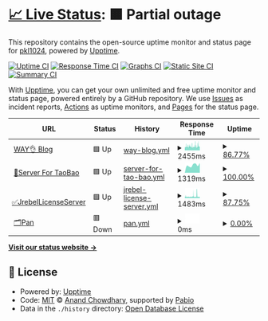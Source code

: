 # [📈 Live Status](https://demo.upptime.js.org): <!--live status--> **🟧 Partial outage**

This repository contains the open-source uptime monitor and status page for [pkl1024](https://demo.upptime.js.org), powered by [Upptime](https://github.com/upptime/upptime).

[![Uptime CI](https://github.com/pkl1024/status/workflows/Uptime%20CI/badge.svg)](https://github.com/pkl1024/status/actions?query=workflow%3A%22Uptime+CI%22)
[![Response Time CI](https://github.com/pkl1024/status/workflows/Response%20Time%20CI/badge.svg)](https://github.com/pkl1024/status/actions?query=workflow%3A%22Response+Time+CI%22)
[![Graphs CI](https://github.com/pkl1024/status/workflows/Graphs%20CI/badge.svg)](https://github.com/pkl1024/status/actions?query=workflow%3A%22Graphs+CI%22)
[![Static Site CI](https://github.com/pkl1024/status/workflows/Static%20Site%20CI/badge.svg)](https://github.com/pkl1024/status/actions?query=workflow%3A%22Static+Site+CI%22)
[![Summary CI](https://github.com/pkl1024/status/workflows/Summary%20CI/badge.svg)](https://github.com/pkl1024/status/actions?query=workflow%3A%22Summary+CI%22)

With [Upptime](https://upptime.js.org), you can get your own unlimited and free uptime monitor and status page, powered entirely by a GitHub repository. We use [Issues](https://github.com/pkl1024/status/issues) as incident reports, [Actions](https://github.com/pkl1024/status/actions) as uptime monitors, and [Pages](https://demo.upptime.js.org) for the status page.

<!--start: status pages-->
<!-- This summary is generated by Upptime (https://github.com/upptime/upptime) -->
<!-- Do not edit this manually, your changes will be overwritten -->
<!-- prettier-ignore -->
| URL | Status | History | Response Time | Uptime |
| --- | ------ | ------- | ------------- | ------ |
| <img alt="" src="https://icons.duckduckgo.com/ip3/wayok.cn.ico" height="13"> [WAY👌 Blog](https://wayok.cn) | 🟩 Up | [way-blog.yml](https://github.com/pkl1024/status/commits/HEAD/history/way-blog.yml) | <details><summary><img alt="Response time graph" src="./graphs/way-blog/response-time-week.png" height="20"> 2455ms</summary><br><a href="https://demo.upptime.js.org/history/way-blog"><img alt="Response time 2535" src="https://img.shields.io/endpoint?url=https%3A%2F%2Fraw.githubusercontent.com%2Fpkl1024%2Fstatus%2FHEAD%2Fapi%2Fway-blog%2Fresponse-time.json"></a><br><a href="https://demo.upptime.js.org/history/way-blog"><img alt="24-hour response time 2531" src="https://img.shields.io/endpoint?url=https%3A%2F%2Fraw.githubusercontent.com%2Fpkl1024%2Fstatus%2FHEAD%2Fapi%2Fway-blog%2Fresponse-time-day.json"></a><br><a href="https://demo.upptime.js.org/history/way-blog"><img alt="7-day response time 2455" src="https://img.shields.io/endpoint?url=https%3A%2F%2Fraw.githubusercontent.com%2Fpkl1024%2Fstatus%2FHEAD%2Fapi%2Fway-blog%2Fresponse-time-week.json"></a><br><a href="https://demo.upptime.js.org/history/way-blog"><img alt="30-day response time 2473" src="https://img.shields.io/endpoint?url=https%3A%2F%2Fraw.githubusercontent.com%2Fpkl1024%2Fstatus%2FHEAD%2Fapi%2Fway-blog%2Fresponse-time-month.json"></a><br><a href="https://demo.upptime.js.org/history/way-blog"><img alt="1-year response time 2535" src="https://img.shields.io/endpoint?url=https%3A%2F%2Fraw.githubusercontent.com%2Fpkl1024%2Fstatus%2FHEAD%2Fapi%2Fway-blog%2Fresponse-time-year.json"></a></details> | <details><summary><a href="https://demo.upptime.js.org/history/way-blog">86.77%</a></summary><a href="https://demo.upptime.js.org/history/way-blog"><img alt="All-time uptime 98.67%" src="https://img.shields.io/endpoint?url=https%3A%2F%2Fraw.githubusercontent.com%2Fpkl1024%2Fstatus%2FHEAD%2Fapi%2Fway-blog%2Fuptime.json"></a><br><a href="https://demo.upptime.js.org/history/way-blog"><img alt="24-hour uptime 91.51%" src="https://img.shields.io/endpoint?url=https%3A%2F%2Fraw.githubusercontent.com%2Fpkl1024%2Fstatus%2FHEAD%2Fapi%2Fway-blog%2Fuptime-day.json"></a><br><a href="https://demo.upptime.js.org/history/way-blog"><img alt="7-day uptime 86.77%" src="https://img.shields.io/endpoint?url=https%3A%2F%2Fraw.githubusercontent.com%2Fpkl1024%2Fstatus%2FHEAD%2Fapi%2Fway-blog%2Fuptime-week.json"></a><br><a href="https://demo.upptime.js.org/history/way-blog"><img alt="30-day uptime 94.20%" src="https://img.shields.io/endpoint?url=https%3A%2F%2Fraw.githubusercontent.com%2Fpkl1024%2Fstatus%2FHEAD%2Fapi%2Fway-blog%2Fuptime-month.json"></a><br><a href="https://demo.upptime.js.org/history/way-blog"><img alt="1-year uptime 98.67%" src="https://img.shields.io/endpoint?url=https%3A%2F%2Fraw.githubusercontent.com%2Fpkl1024%2Fstatus%2FHEAD%2Fapi%2Fway-blog%2Fuptime-year.json"></a></details>
| <img alt="" src="https://icons.duckduckgo.com/ip3/server.wayok.cn.ico" height="13"> [🛒Server For TaoBao](https://server.wayok.cn) | 🟩 Up | [server-for-tao-bao.yml](https://github.com/pkl1024/status/commits/HEAD/history/server-for-tao-bao.yml) | <details><summary><img alt="Response time graph" src="./graphs/server-for-tao-bao/response-time-week.png" height="20"> 1319ms</summary><br><a href="https://demo.upptime.js.org/history/server-for-tao-bao"><img alt="Response time 1444" src="https://img.shields.io/endpoint?url=https%3A%2F%2Fraw.githubusercontent.com%2Fpkl1024%2Fstatus%2FHEAD%2Fapi%2Fserver-for-tao-bao%2Fresponse-time.json"></a><br><a href="https://demo.upptime.js.org/history/server-for-tao-bao"><img alt="24-hour response time 1019" src="https://img.shields.io/endpoint?url=https%3A%2F%2Fraw.githubusercontent.com%2Fpkl1024%2Fstatus%2FHEAD%2Fapi%2Fserver-for-tao-bao%2Fresponse-time-day.json"></a><br><a href="https://demo.upptime.js.org/history/server-for-tao-bao"><img alt="7-day response time 1319" src="https://img.shields.io/endpoint?url=https%3A%2F%2Fraw.githubusercontent.com%2Fpkl1024%2Fstatus%2FHEAD%2Fapi%2Fserver-for-tao-bao%2Fresponse-time-week.json"></a><br><a href="https://demo.upptime.js.org/history/server-for-tao-bao"><img alt="30-day response time 1281" src="https://img.shields.io/endpoint?url=https%3A%2F%2Fraw.githubusercontent.com%2Fpkl1024%2Fstatus%2FHEAD%2Fapi%2Fserver-for-tao-bao%2Fresponse-time-month.json"></a><br><a href="https://demo.upptime.js.org/history/server-for-tao-bao"><img alt="1-year response time 1444" src="https://img.shields.io/endpoint?url=https%3A%2F%2Fraw.githubusercontent.com%2Fpkl1024%2Fstatus%2FHEAD%2Fapi%2Fserver-for-tao-bao%2Fresponse-time-year.json"></a></details> | <details><summary><a href="https://demo.upptime.js.org/history/server-for-tao-bao">100.00%</a></summary><a href="https://demo.upptime.js.org/history/server-for-tao-bao"><img alt="All-time uptime 96.77%" src="https://img.shields.io/endpoint?url=https%3A%2F%2Fraw.githubusercontent.com%2Fpkl1024%2Fstatus%2FHEAD%2Fapi%2Fserver-for-tao-bao%2Fuptime.json"></a><br><a href="https://demo.upptime.js.org/history/server-for-tao-bao"><img alt="24-hour uptime 100.00%" src="https://img.shields.io/endpoint?url=https%3A%2F%2Fraw.githubusercontent.com%2Fpkl1024%2Fstatus%2FHEAD%2Fapi%2Fserver-for-tao-bao%2Fuptime-day.json"></a><br><a href="https://demo.upptime.js.org/history/server-for-tao-bao"><img alt="7-day uptime 100.00%" src="https://img.shields.io/endpoint?url=https%3A%2F%2Fraw.githubusercontent.com%2Fpkl1024%2Fstatus%2FHEAD%2Fapi%2Fserver-for-tao-bao%2Fuptime-week.json"></a><br><a href="https://demo.upptime.js.org/history/server-for-tao-bao"><img alt="30-day uptime 100.00%" src="https://img.shields.io/endpoint?url=https%3A%2F%2Fraw.githubusercontent.com%2Fpkl1024%2Fstatus%2FHEAD%2Fapi%2Fserver-for-tao-bao%2Fuptime-month.json"></a><br><a href="https://demo.upptime.js.org/history/server-for-tao-bao"><img alt="1-year uptime 96.77%" src="https://img.shields.io/endpoint?url=https%3A%2F%2Fraw.githubusercontent.com%2Fpkl1024%2Fstatus%2FHEAD%2Fapi%2Fserver-for-tao-bao%2Fuptime-year.json"></a></details>
| <img alt="" src="https://icons.duckduckgo.com/ip3/jrebel.wayok.cn.ico" height="13"> [✅JrebelLicenseServer](https://jrebel.wayok.cn) | 🟩 Up | [jrebel-license-server.yml](https://github.com/pkl1024/status/commits/HEAD/history/jrebel-license-server.yml) | <details><summary><img alt="Response time graph" src="./graphs/jrebel-license-server/response-time-week.png" height="20"> 1483ms</summary><br><a href="https://demo.upptime.js.org/history/jrebel-license-server"><img alt="Response time 1345" src="https://img.shields.io/endpoint?url=https%3A%2F%2Fraw.githubusercontent.com%2Fpkl1024%2Fstatus%2FHEAD%2Fapi%2Fjrebel-license-server%2Fresponse-time.json"></a><br><a href="https://demo.upptime.js.org/history/jrebel-license-server"><img alt="24-hour response time 1209" src="https://img.shields.io/endpoint?url=https%3A%2F%2Fraw.githubusercontent.com%2Fpkl1024%2Fstatus%2FHEAD%2Fapi%2Fjrebel-license-server%2Fresponse-time-day.json"></a><br><a href="https://demo.upptime.js.org/history/jrebel-license-server"><img alt="7-day response time 1483" src="https://img.shields.io/endpoint?url=https%3A%2F%2Fraw.githubusercontent.com%2Fpkl1024%2Fstatus%2FHEAD%2Fapi%2Fjrebel-license-server%2Fresponse-time-week.json"></a><br><a href="https://demo.upptime.js.org/history/jrebel-license-server"><img alt="30-day response time 1386" src="https://img.shields.io/endpoint?url=https%3A%2F%2Fraw.githubusercontent.com%2Fpkl1024%2Fstatus%2FHEAD%2Fapi%2Fjrebel-license-server%2Fresponse-time-month.json"></a><br><a href="https://demo.upptime.js.org/history/jrebel-license-server"><img alt="1-year response time 1345" src="https://img.shields.io/endpoint?url=https%3A%2F%2Fraw.githubusercontent.com%2Fpkl1024%2Fstatus%2FHEAD%2Fapi%2Fjrebel-license-server%2Fresponse-time-year.json"></a></details> | <details><summary><a href="https://demo.upptime.js.org/history/jrebel-license-server">87.75%</a></summary><a href="https://demo.upptime.js.org/history/jrebel-license-server"><img alt="All-time uptime 98.65%" src="https://img.shields.io/endpoint?url=https%3A%2F%2Fraw.githubusercontent.com%2Fpkl1024%2Fstatus%2FHEAD%2Fapi%2Fjrebel-license-server%2Fuptime.json"></a><br><a href="https://demo.upptime.js.org/history/jrebel-license-server"><img alt="24-hour uptime 91.66%" src="https://img.shields.io/endpoint?url=https%3A%2F%2Fraw.githubusercontent.com%2Fpkl1024%2Fstatus%2FHEAD%2Fapi%2Fjrebel-license-server%2Fuptime-day.json"></a><br><a href="https://demo.upptime.js.org/history/jrebel-license-server"><img alt="7-day uptime 87.75%" src="https://img.shields.io/endpoint?url=https%3A%2F%2Fraw.githubusercontent.com%2Fpkl1024%2Fstatus%2FHEAD%2Fapi%2Fjrebel-license-server%2Fuptime-week.json"></a><br><a href="https://demo.upptime.js.org/history/jrebel-license-server"><img alt="30-day uptime 94.11%" src="https://img.shields.io/endpoint?url=https%3A%2F%2Fraw.githubusercontent.com%2Fpkl1024%2Fstatus%2FHEAD%2Fapi%2Fjrebel-license-server%2Fuptime-month.json"></a><br><a href="https://demo.upptime.js.org/history/jrebel-license-server"><img alt="1-year uptime 98.65%" src="https://img.shields.io/endpoint?url=https%3A%2F%2Fraw.githubusercontent.com%2Fpkl1024%2Fstatus%2FHEAD%2Fapi%2Fjrebel-license-server%2Fuptime-year.json"></a></details>
| <img alt="" src="https://icons.duckduckgo.com/ip3/pan.wayok.cn.ico" height="13"> [🗂Pan](https://pan.wayok.cn) | 🟥 Down | [pan.yml](https://github.com/pkl1024/status/commits/HEAD/history/pan.yml) | <details><summary><img alt="Response time graph" src="./graphs/pan/response-time-week.png" height="20"> 0ms</summary><br><a href="https://demo.upptime.js.org/history/pan"><img alt="Response time 1173" src="https://img.shields.io/endpoint?url=https%3A%2F%2Fraw.githubusercontent.com%2Fpkl1024%2Fstatus%2FHEAD%2Fapi%2Fpan%2Fresponse-time.json"></a><br><a href="https://demo.upptime.js.org/history/pan"><img alt="24-hour response time 0" src="https://img.shields.io/endpoint?url=https%3A%2F%2Fraw.githubusercontent.com%2Fpkl1024%2Fstatus%2FHEAD%2Fapi%2Fpan%2Fresponse-time-day.json"></a><br><a href="https://demo.upptime.js.org/history/pan"><img alt="7-day response time 0" src="https://img.shields.io/endpoint?url=https%3A%2F%2Fraw.githubusercontent.com%2Fpkl1024%2Fstatus%2FHEAD%2Fapi%2Fpan%2Fresponse-time-week.json"></a><br><a href="https://demo.upptime.js.org/history/pan"><img alt="30-day response time 0" src="https://img.shields.io/endpoint?url=https%3A%2F%2Fraw.githubusercontent.com%2Fpkl1024%2Fstatus%2FHEAD%2Fapi%2Fpan%2Fresponse-time-month.json"></a><br><a href="https://demo.upptime.js.org/history/pan"><img alt="1-year response time 1173" src="https://img.shields.io/endpoint?url=https%3A%2F%2Fraw.githubusercontent.com%2Fpkl1024%2Fstatus%2FHEAD%2Fapi%2Fpan%2Fresponse-time-year.json"></a></details> | <details><summary><a href="https://demo.upptime.js.org/history/pan">0.00%</a></summary><a href="https://demo.upptime.js.org/history/pan"><img alt="All-time uptime 34.16%" src="https://img.shields.io/endpoint?url=https%3A%2F%2Fraw.githubusercontent.com%2Fpkl1024%2Fstatus%2FHEAD%2Fapi%2Fpan%2Fuptime.json"></a><br><a href="https://demo.upptime.js.org/history/pan"><img alt="24-hour uptime 0.00%" src="https://img.shields.io/endpoint?url=https%3A%2F%2Fraw.githubusercontent.com%2Fpkl1024%2Fstatus%2FHEAD%2Fapi%2Fpan%2Fuptime-day.json"></a><br><a href="https://demo.upptime.js.org/history/pan"><img alt="7-day uptime 0.00%" src="https://img.shields.io/endpoint?url=https%3A%2F%2Fraw.githubusercontent.com%2Fpkl1024%2Fstatus%2FHEAD%2Fapi%2Fpan%2Fuptime-week.json"></a><br><a href="https://demo.upptime.js.org/history/pan"><img alt="30-day uptime 1.38%" src="https://img.shields.io/endpoint?url=https%3A%2F%2Fraw.githubusercontent.com%2Fpkl1024%2Fstatus%2FHEAD%2Fapi%2Fpan%2Fuptime-month.json"></a><br><a href="https://demo.upptime.js.org/history/pan"><img alt="1-year uptime 34.16%" src="https://img.shields.io/endpoint?url=https%3A%2F%2Fraw.githubusercontent.com%2Fpkl1024%2Fstatus%2FHEAD%2Fapi%2Fpan%2Fuptime-year.json"></a></details>

<!--end: status pages-->

[**Visit our status website →**](https://demo.upptime.js.org)

## 📄 License

- Powered by: [Upptime](https://github.com/upptime/upptime)
- Code: [MIT](./LICENSE) © [Anand Chowdhary](https://anandchowdhary.com), supported by [Pabio](https://pabio.com)
- Data in the `./history` directory: [Open Database License](https://opendatacommons.org/licenses/odbl/1-0/)
